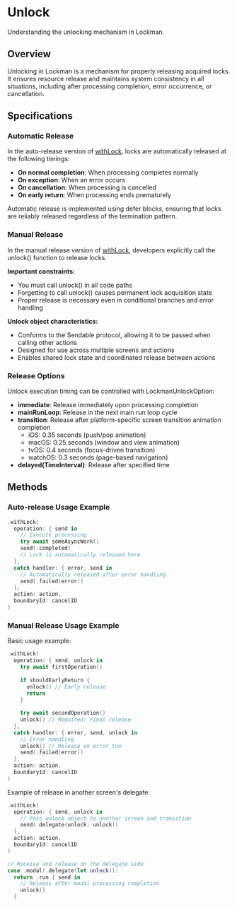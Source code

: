 # Unlock

Understanding the unlocking mechanism in Lockman.

## Overview

Unlocking in Lockman is a mechanism for properly releasing acquired locks. It ensures resource release and maintains system consistency in all situations, including after processing completion, error occurrence, or cancellation.

## Specifications

### Automatic Release

In the auto-release version of [withLock](<doc:Lock>), locks are automatically released at the following timings:

- **On normal completion**: When processing completes normally
- **On exception**: When an error occurs
- **On cancellation**: When processing is cancelled
- **On early return**: When processing ends prematurely

Automatic release is implemented using defer blocks, ensuring that locks are reliably released regardless of the termination pattern.

### Manual Release

In the manual release version of [withLock](<doc:Lock>), developers explicitly call the unlock() function to release locks.

**Important constraints:**
- You must call unlock() in all code paths
- Forgetting to call unlock() causes permanent lock acquisition state
- Proper release is necessary even in conditional branches and error handling

**Unlock object characteristics:**
- Conforms to the Sendable protocol, allowing it to be passed when calling other actions
- Designed for use across multiple screens and actions
- Enables shared lock state and coordinated release between actions

### Release Options

Unlock execution timing can be controlled with LockmanUnlockOption:

- **immediate**: Release immediately upon processing completion
- **mainRunLoop**: Release in the next main run loop cycle
- **transition**: Release after platform-specific screen transition animation completion
  - iOS: 0.35 seconds (push/pop animation)
  - macOS: 0.25 seconds (window and view animation)
  - tvOS: 0.4 seconds (focus-driven transition)
  - watchOS: 0.3 seconds (page-based navigation)
- **delayed(TimeInterval)**: Release after specified time

## Methods

### Auto-release Usage Example

```swift
.withLock(
  operation: { send in
    // Execute processing
    try await someAsyncWork()
    send(.completed)
    // Lock is automatically released here
  },
  catch handler: { error, send in
    // Automatically released after error handling
    send(.failed(error))
  },
  action: action,
  boundaryId: cancelID
)
```

### Manual Release Usage Example

Basic usage example:

```swift
.withLock(
  operation: { send, unlock in
    try await firstOperation()
    
    if shouldEarlyReturn {
      unlock() // Early release
      return
    }
    
    try await secondOperation()
    unlock() // Required: Final release
  },
  catch handler: { error, send, unlock in
    // Error handling
    unlock() // Release on error too
    send(.failed(error))
  },
  action: action,
  boundaryId: cancelID
)
```

Example of release in another screen's delegate:

```swift
.withLock(
  operation: { send, unlock in
    // Pass unlock object to another screen and transition
    send(.delegate(unlock: unlock))
  },
  action: action,
  boundaryId: cancelID
)

// Receive and release on the delegate side
case .modal(.delegate(let unlock)):
  return .run { send in
    // Release after modal processing completion
    unlock()
  }
```

